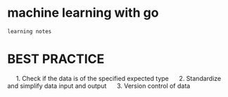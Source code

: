 # machine learning with go
	learning notes
# BEST PRACTICE
     1. Check if the data is of the specified expected type
     2. Standardize and simplify data input and output
     3. Version control of data


